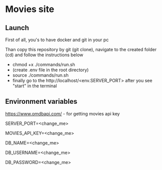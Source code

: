 # Movies site

## Launch
First of all, you's to have docker and git in your pc

Than copy this repository by git (git clone), navigate to the created folder (cd) and follow the instructions below

- chmod +x ./commands/run.sh
- (create .env file in the root directory)
- source ./commands/run.sh
- finally go to the http://localhost/<env.SERVER_PORT> after you see "start" in the terminal

## Environment variables
https://www.omdbapi.com/ - for getting movies api key

SERVER_PORT=<change_me>

MOVIES_API_KEY=<change_me>

DB_NAME=<change_me>

DB_USERNAME=<change_me>

DB_PASSWORD=<change_me>

